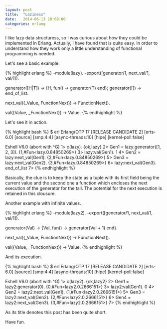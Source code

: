 ```yaml
---
layout: post
title:  "Laziness"
date:   2014-06-13 20:08:00
categories: erlang
---
```


I like lazy data structuress, so I was curious about how they could
be implemented in Erlang. Actually, I have found that is quite
easy. In order to understand how they work only a little understanding
of functional programming is needed.

Let's see a basic example.

{% highlight erlang %}
-module(lazy).
-export([generator/1, next_val/1, val/1]).


generator([H|T]) ->
    {H, fun() -> generator(T) end};
generator([]) ->
    end_of_list.

next_val({_Value, FunctionNext}) ->
    FunctionNext().

val({Value, _FunctionNext}) ->
    Value.
{% endhighlight %}

Let's see it in action.

{% highlight bash %}
$ erl
Erlang/OTP 17 [RELEASE CANDIDATE 2] [erts-6.0] [source] [smp:4:4] [async-threads:10] [hipe] [kernel-poll:false]

Eshell V6.0  (abort with ^G)
1> c(lazy).
{ok,lazy}
2> Gen1 = lazy:generator([1, 2, 3]).
{1,#Fun<lazy.0.84850269>}
3> lazy:val(Gen1).
1
4> Gen2 = lazy:next_val(Gen1).
{2,#Fun<lazy.0.84850269>}
5> Gen3 = lazy:next_val(Gen2).
{3,#Fun<lazy.0.84850269>}
6> lazy:next_val(Gen3).
end_of_list
7>
{% endhighlight %}

Basically, the clue is to keep the state as a tuple with its first
field being the current value and the second one a function which
encloses the next execution of the generator for the tail. The
potential for the next execution is retained in this clousure.

Another example with infinite values.

{% highlight erlang %}
-module(lazy2).
-export([generator/1, next_val/1, val/1]).


generator(Val) ->
    {Val, fun() -> generator(Val + 1) end}.

next_val({_Value, FunctionNext}) ->
    FunctionNext().

val({Value, _FunctionNext}) ->
    Value.
{% endhighlight %}

And its execution.

{% highlight bash %}
$ erl
Erlang/OTP 17 [RELEASE CANDIDATE 2] [erts-6.0] [source] [smp:4:4] [async-threads:10] [hipe] [kernel-poll:false]

Eshell V6.0  (abort with ^G)
1> c(lazy2).
{ok,lazy2}
2> Gen1 = lazy2:generator(0).
{0,#Fun<lazy2.0.2666151>}
3> lazy2:val(Gen1).
0
4> Gen2 = lazy2:next_val(Gen1).
{1,#Fun<lazy2.0.2666151>}
5> Gen3 = lazy2:next_val(Gen2).
{2,#Fun<lazy2.0.2666151>}
6> Gen4 = lazy2:next_val(Gen3).
{3,#Fun<lazy2.0.2666151>}
7>
{% endhighlight %}

As its title denotes this post has been quite short.

Have fun.

